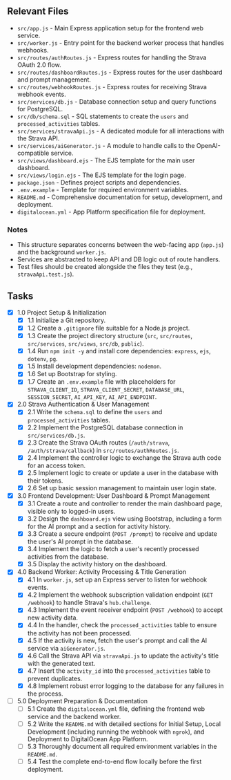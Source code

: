 ## Relevant Files

- `src/app.js` - Main Express application setup for the frontend web service.
- `src/worker.js` - Entry point for the backend worker process that handles webhooks.
- `src/routes/authRoutes.js` - Express routes for handling the Strava OAuth 2.0 flow.
- `src/routes/dashboardRoutes.js` - Express routes for the user dashboard and prompt management.
- `src/routes/webhookRoutes.js` - Express routes for receiving Strava webhook events.
- `src/services/db.js` - Database connection setup and query functions for PostgreSQL.
- `src/db/schema.sql` - SQL statements to create the `users` and `processed_activities` tables.
- `src/services/stravaApi.js` - A dedicated module for all interactions with the Strava API.
- `src/services/aiGenerator.js` - A module to handle calls to the OpenAI-compatible service.
- `src/views/dashboard.ejs` - The EJS template for the main user dashboard.
- `src/views/login.ejs` - The EJS template for the login page.
- `package.json` - Defines project scripts and dependencies.
- `.env.example` - Template for required environment variables.
- `README.md` - Comprehensive documentation for setup, development, and deployment.
- `digitalocean.yml` - App Platform specification file for deployment.

### Notes

- This structure separates concerns between the web-facing app (`app.js`) and the background `worker.js`.
- Services are abstracted to keep API and DB logic out of route handlers.
- Test files should be created alongside the files they test (e.g., `stravaApi.test.js`).

## Tasks

- [x] 1.0 Project Setup & Initialization
  - [x] 1.1 Initialize a Git repository.
  - [x] 1.2 Create a `.gitignore` file suitable for a Node.js project.
  - [x] 1.3 Create the project directory structure (`src`, `src/routes`, `src/services`, `src/views`, `src/db`, `public`).
  - [x] 1.4 Run `npm init -y` and install core dependencies: `express`, `ejs`, `dotenv`, `pg`.
  - [x] 1.5 Install development dependencies: `nodemon`.
  - [x] 1.6 Set up Bootstrap for styling.
  - [x] 1.7 Create an `.env.example` file with placeholders for `STRAVA_CLIENT_ID`, `STRAVA_CLIENT_SECRET`, `DATABASE_URL`, `SESSION_SECRET`, `AI_API_KEY`, `AI_API_ENDPOINT`.

- [x] 2.0 Strava Authentication & User Management
  - [x] 2.1 Write the `schema.sql` to define the `users` and `processed_activities` tables.
  - [x] 2.2 Implement the PostgreSQL database connection in `src/services/db.js`.
  - [x] 2.3 Create the Strava OAuth routes (`/auth/strava`, `/auth/strava/callback`) in `src/routes/authRoutes.js`.
  - [x] 2.4 Implement the controller logic to exchange the Strava auth code for an access token.
  - [x] 2.5 Implement logic to create or update a user in the database with their tokens.
  - [x] 2.6 Set up basic session management to maintain user login state.

- [x] 3.0 Frontend Development: User Dashboard & Prompt Management
  - [x] 3.1 Create a route and controller to render the main dashboard page, visible only to logged-in users.
  - [x] 3.2 Design the `dashboard.ejs` view using Bootstrap, including a form for the AI prompt and a section for activity history.
  - [x] 3.3 Create a secure endpoint (`POST /prompt`) to receive and update the user's AI prompt in the database.
  - [x] 3.4 Implement the logic to fetch a user's recently processed activities from the database.
  - [x] 3.5 Display the activity history on the dashboard.

- [x] 4.0 Backend Worker: Activity Processing & Title Generation
  - [x] 4.1 In `worker.js`, set up an Express server to listen for webhook events.
  - [x] 4.2 Implement the webhook subscription validation endpoint (`GET /webhook`) to handle Strava's `hub.challenge`.
  - [x] 4.3 Implement the event receiver endpoint (`POST /webhook`) to accept new activity data.
  - [x] 4.4 In the handler, check the `processed_activities` table to ensure the activity has not been processed.
  - [x] 4.5 If the activity is new, fetch the user's prompt and call the AI service via `aiGenerator.js`.
  - [x] 4.6 Call the Strava API via `stravaApi.js` to update the activity's title with the generated text.
  - [x] 4.7 Insert the `activity_id` into the `processed_activities` table to prevent duplicates.
  - [x] 4.8 Implement robust error logging to the database for any failures in the process.

- [ ] 5.0 Deployment Preparation & Documentation
  - [ ] 5.1 Create the `digitalocean.yml` file, defining the frontend web service and the backend worker.
  - [ ] 5.2 Write the `README.md` with detailed sections for Initial Setup, Local Development (including running the webhook with `ngrok`), and Deployment to DigitalOcean App Platform.
  - [ ] 5.3 Thoroughly document all required environment variables in the `README.md`.
  - [ ] 5.4 Test the complete end-to-end flow locally before the first deployment. 